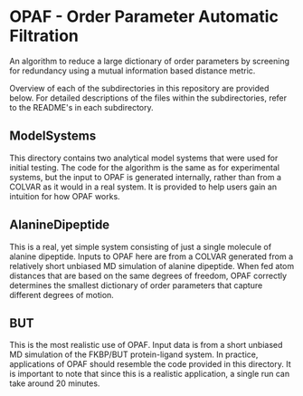# OPAF - Order Parameter Automatic Filtration
An algorithm to reduce a large dictionary of order parameters by screening for redundancy using a mutual information based distance metric.

Overview of each of the subdirectories in this repository are provided below. For detailed descriptions of the files within the subdirectories, refer to the README's in each subdirectory.

## ModelSystems

This directory contains two analytical model systems that were used for initial testing. The code for the algorithm is the same as for experimental systems, but the input to OPAF is generated internally, rather than from a COLVAR as it would in a real system. It is provided to help users gain an intuition for how OPAF works.

## AlanineDipeptide

This is a real, yet simple system consisting of just a single molecule of alanine dipeptide. Inputs to OPAF here are from a COLVAR generated from a relatively short unbiased MD simulation of alanine dipeptide. When fed atom distances that are based on the same degrees of freedom, OPAF correctly determines the smallest dictionary of order parameters that capture different degrees of motion.

## BUT

This is the most realistic use of OPAF. Input data is from a short unbiased MD simulation of the FKBP/BUT protein-ligand system. In practice, applications of OPAF should resemble the code provided in this directory. It is important to note that since this is a realistic application, a single run can take around 20 minutes.
